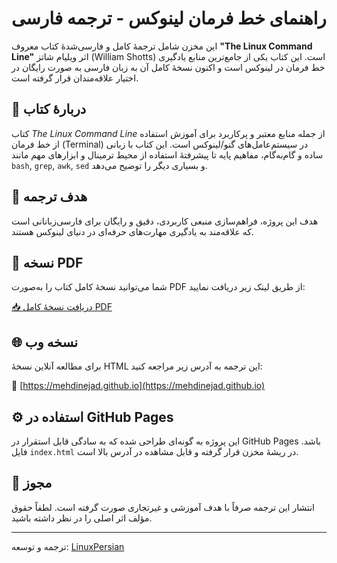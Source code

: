 # راهنمای خط فرمان لینوکس - ترجمه فارسی

این مخزن شامل ترجمهٔ کامل و فارسی‌شدهٔ کتاب معروف **"The Linux Command Line"** اثر ویلیام شاتز (William Shotts) است. این کتاب یکی از جامع‌ترین منابع یادگیری خط فرمان در لینوکس است و اکنون نسخهٔ کامل آن به زبان فارسی به صورت رایگان در اختیار علاقه‌مندان قرار گرفته است.

## 📘 دربارهٔ کتاب

کتاب *The Linux Command Line* از جمله منابع معتبر و پرکاربرد برای آموزش استفاده از خط فرمان (Terminal) در سیستم‌عامل‌های گنو/لینوکس است. این کتاب با زبانی ساده و گام‌به‌گام، مفاهیم پایه تا پیشرفتهٔ استفاده از محیط ترمینال و ابزارهای مهم مانند `bash`, `grep`, `awk`, `sed` و بسیاری دیگر را توضیح می‌دهد.

## 🎯 هدف ترجمه

هدف این پروژه، فراهم‌سازی منبعی کاربردی، دقیق و رایگان برای فارسی‌زبانانی است که علاقه‌مند به یادگیری مهارت‌های حرفه‌ای در دنیای لینوکس هستند.

## 📄 نسخه PDF

شما می‌توانید نسخهٔ کامل کتاب را به‌صورت PDF از طریق لینک زیر دریافت نمایید:

[📥 دریافت نسخهٔ کامل PDF](https://mehdinejad.github.io/linux-command-line-fa.pdf)

## 🌐 نسخه وب

برای مطالعه آنلاین نسخهٔ HTML این ترجمه به آدرس زیر مراجعه کنید:

🔗 [https://mehdinejad.github.io](https://mehdinejad.github.io)

## ⚙️ استفاده در GitHub Pages

این پروژه به گونه‌ای طراحی شده که به سادگی قابل استقرار در GitHub Pages باشد. فایل `index.html` در ریشهٔ مخزن قرار گرفته و قابل مشاهده در آدرس بالا است.

## 📜 مجوز

انتشار این ترجمه صرفاً با هدف آموزشی و غیرتجاری صورت گرفته است. لطفاً حقوق مؤلف اثر اصلی را در نظر داشته باشید.

---

ترجمه و توسعه: [LinuxPersian](https://github.com/linuxpersian)

